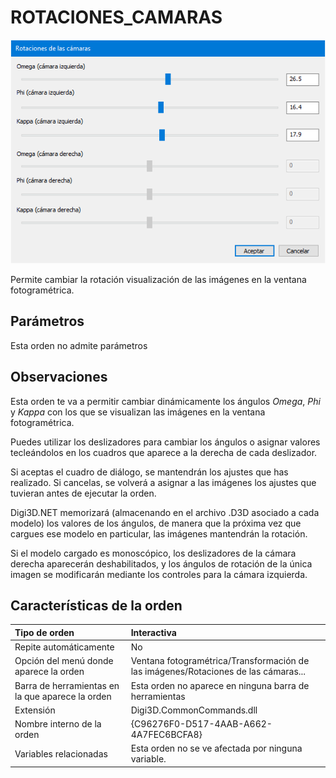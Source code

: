 # ROTACIONES\_CAMARAS

![Cuadro de diálogo de rotaciones de cámaras](../../../../../.gitbook/assets/rotacionescamaras.png)

Permite cambiar la rotación visualización de las imágenes en la ventana fotogramétrica.

## Parámetros

Esta orden no admite parámetros

## Observaciones

Esta orden te va a permitir cambiar dinámicamente los ángulos _Omega_, _Phi_ y _Kappa_ con los que se visualizan las imágenes en la ventana fotogramétrica.

  
Puedes utilizar los deslizadores para cambiar los ángulos o asignar valores tecleándolos en los cuadros que aparece a la derecha de cada deslizador.

  
Si aceptas el cuadro de diálogo, se mantendrán los ajustes que has realizado. Si cancelas, se volverá a asignar a las imágenes los ajustes que tuvieran antes de ejecutar la orden.

  
Digi3D.NET memorizará \(almacenando en el archivo .D3D asociado a cada modelo\) los valores de los ángulos, de manera que la próxima vez que cargues ese modelo en particular, las imágenes mantendrán la rotación.

  
Si el modelo cargado es monoscópico, los deslizadores de la cámara derecha aparecerán deshabilitados, y los ángulos de rotación de la única imagen se modificarán mediante los controles para la cámara izquierda.

## Características de la orden

| Tipo de orden | Interactiva |
| :--- | :--- |
| Repite automáticamente | No |
| Opción del menú donde aparece la orden | Ventana fotogramétrica/Transformación de las imágenes/Rotaciones de las cámaras... |
| Barra de herramientas en la que aparece la orden | Esta orden no aparece en ninguna barra de herramientas |
| Extensión | Digi3D.CommonCommands.dll |
| Nombre interno de la orden | {C96276F0-D517-4AAB-A662-4A7FEC6BCFA8} |
| Variables relacionadas | Esta orden no se ve afectada por ninguna variable. |

